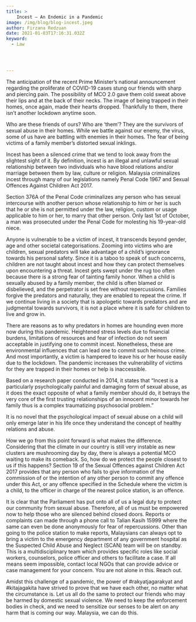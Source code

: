 ```yaml
---
title: >
    Incest – An Endemic in a Pandemic
image: /img/blog/blog-incest.jpeg
author: Firzana Redzuan
date: 2021-01-03T17:16:31.032Z
keyword:
  - Law


     

---
```


The anticipation of the recent Prime Minister’s national announcement regarding the proliferate of COVID-19 cases stung our friends with sharp and piercing pain. The possibility of MCO 2.0 gave them cold sweat above their lips and at the back of their necks. The image of being trapped in their homes, once again, made their hearts dropped. Thankfully to them, there isn’t another lockdown anytime soon.

Who are these friends of ours? Who are ‘them’? They are the survivors of sexual abuse in their homes. While we battle against our enemy, the virus, some of us have are battling with enemies in their homes. The fear of being victims of a family member’s distorted sexual inklings.

Incest has been a silenced crime that we tend to look away from the slightest sight of it. By definition, incest is an illegal and unlawful sexual relationship between two individuals who have blood relations and/or marriage between them by law, culture or religion. Malaysia criminalizes incest through many of our legislations namely Penal Code 1967 and Sexual Offences Against Children Act 2017.

Section 376A of the Penal Code criminalizes any person who has sexual intercourse with another person whose relationship to him or her is such that he or she is not permitted under the law, religion, custom or usage applicable to him or her, to marry that other person. Only last 1st of October, a man was prosecuted under the Penal Code for molesting his 19-year-old niece.

Anyone is vulnerable to be a victim of incest, it transcends beyond gender, age and other societal categorisations. Zooming into victims who are children, sexual predators will take advantage of a child’s ignorance towards his personal safety. Since it is a taboo to speak of such concerns, children are not taught about incest and how they can protect themselves upon encountering a threat. Incest gets swept under the rug too often because there is a strong fear of tainting family honor. When a child is sexually abused by a family member, the child is often blamed or disbelieved, and the perpetrator is set free without repercussions. Families forgive the predators and naturally, they are enabled to repeat the crime. If we continue living in a society that is apologetic towards predators and are judgmental towards survivors, it is not a place where it is safe for children to live and grow in.

There are reasons as to why predators in homes are hounding even more now during this pandemic. Heightened stress levels due to financial burdens, limitations of resources and fear of infection do not seem acceptable in justifying one to commit incest. Nonetheless, these are environmental influences that can lead one to commit such heinous crime. And most importantly, a victim is hampered to leave his or her house easily due to the lockdown. The pandemic increases the vulnerability of victims for they are trapped in their homes or help is inaccessible.

Based on a research paper conducted in 2014, it states that “Incest is a particularly psychologically painful and damaging form of sexual abuse, as it does the exact opposite of what a family member should do, it betrays the very core of the first trusting relationships of an innocent minor towards her family thus is a complex traumatizing psychosocial problem.”

It is no novel that the psychological impact of sexual abuse on a child will only emerge later in his life once they understand the concept of healthy relations and abuse.

How we go from this point forward is what makes the difference. Considering that the climate in our country is still very instable as new clusters are mushrooming day by day, there is always a potential MCO waiting to make its comeback. So, how do we protect the people closest to us if this happens? Section 19 of the Sexual Offences against Children Act 2017 provides that any person who fails to give information of the commission of or the intention of any other person to commit any offence under this Act, or any offence specified in the Schedule where the victim is a child, to the officer in charge of the nearest police station, is an offence.

It is clear that the Parliament has put onto all of us a legal duty to protect our community from sexual abuse. Therefore, all of us must be empowered now to help those who are silenced behind closed doors. Reports or complaints can made through a phone call to Talian Kasih 15999 where the same can even be done anonymously for fear of repercussions.  Other than going to the police station to make reports, Malaysians can always opt to bring a victim to the emergency department of any government hospital as the Suspected Child Abuse and Neglect (SCAN) team will be on standby. This is a multidisciplinary team which provides specific roles like social workers, counselors, police officer and others to facilitate a case. If all means seem impossible, contact local NGOs that can provide advice or case management for your concern. You are not alone in this. Reach out.

Amidst this challenge of a pandemic, the power of #rakyatjagarakyat and #kitajagakita have strived to prove that we have each other, no matter what the circumstance is. Let us all do the same to protect our friends who may be harmed by domestic sexual violence. We need to keep the enforcement bodies in check, and we need to sensitize our senses to be alert on any harm that is coming our way. Malaysia, we can do this.